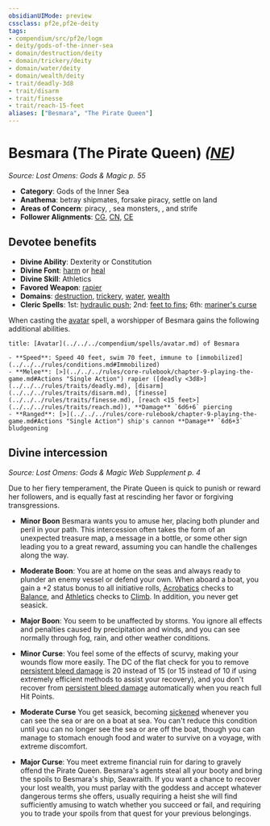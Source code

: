 ```yaml
---
obsidianUIMode: preview
cssclass: pf2e,pf2e-deity
tags:
- compendium/src/pf2e/logm
- deity/gods-of-the-inner-sea
- domain/destruction/deity
- domain/trickery/deity
- domain/water/deity
- domain/wealth/deity
- trait/deadly-3d8
- trait/disarm
- trait/finesse
- trait/reach-15-feet
aliases: ["Besmara", "The Pirate Queen"]
---
```

# Besmara (The Pirate Queen) *([NE](../../../rules/traits/neutral-evil-b1.md))*  
*Source: Lost Omens: Gods & Magic p. 55*  

- **Category**: Gods of the Inner Sea
- **Anathema**: betray shipmates, forsake piracy, settle on land
- **Areas of Concern**: piracy, , sea monsters, , and strife
- **Follower Alignments**: [CG](../../../rules/traits/chaotic-good-b1.md), [CN](../../../rules/traits/chaotic-neutral-b1.md), [CE](../../../rules/traits/chaotic-evil-b1.md)

## Devotee benefits

- **Divine Ability**: Dexterity or Constitution
- **Divine Font**: [harm](../../spells/harm.md) or [heal](../../spells/heal.md)
- **Divine Skill**: Athletics
- **Favored Weapon**: [rapier](../../equipment/items/rapier.md)
- **Domains**: [destruction](../domains.md#Destruction), [trickery](../domains.md#Trickery), [water](../domains.md#Water), [wealth](../domains.md#Wealth)
- **Cleric Spells**: 1st: [hydraulic push](../../spells/hydraulic-push.md); 2nd: [feet to fins](../../spells/feet-to-fins.md); 6th: [mariner's curse](../../spells/mariners-curse.md)

When casting the [avatar](../../spells/avatar.md) spell, a worshipper of Besmara gains the following additional abilities.

```ad-embed-avatar
title: [Avatar](../../../compendium/spells/avatar.md) of Besmara

- **Speed**: Speed 40 feet, swim 70 feet, immune to [immobilized](../../../rules/conditions.md#Immobilized)
- **Melee**: [>](../../../rules/core-rulebook/chapter-9-playing-the-game.md#Actions "Single Action") rapier ([deadly <3d8>](../../../rules/traits/deadly.md), [disarm](../../../rules/traits/disarm.md), [finesse](../../../rules/traits/finesse.md), [reach <15 feet>](../../../rules/traits/reach.md)), **Damage** `6d6+6` piercing
- **Ranged**: [>](../../../rules/core-rulebook/chapter-9-playing-the-game.md#Actions "Single Action") ship's cannon **Damage** `6d6+3` bludgeoning
```

## Divine intercession
*Source: Lost Omens: Gods & Magic Web Supplement p. 4*

Due to her fiery temperament, the Pirate Queen is quick to punish or reward her followers, and is equally fast at rescinding her favor or forgiving transgressions.

- **Minor Boon** Besmara wants you to amuse her, placing both plunder and peril in your path. This intercession often takes the form of an unexpected treasure map, a message in a bottle, or some other sign leading you to a great reward, assuming you can handle the challenges along the way.
- **Moderate Boon**: You are at home on the seas and always ready to plunder an enemy vessel or defend your own. When aboard a boat, you gain a +2 status bonus to all initiative rolls, [Acrobatics](../../skills.md#Acrobatics) checks to [Balance](../../../rules/actions/balance.md), and [Athletics](../../skills.md#Athletics) checks to [Climb](../../../rules/actions/climb.md). In addition, you never get seasick.
- **Major Boon**: You seem to be unaffected by storms. You ignore all effects and penalties caused by precipitation and winds, and you can see normally through fog, rain, and other weather conditions.

- **Minor Curse**: You feel some of the effects of scurvy, making your wounds flow more easily. The DC of the flat check for you to remove [persistent bleed damage](../../../rules/conditions.md#Persistent%20Damage) is 20 instead of 15 (or 15 instead of 10 if using extremely efficient methods to assist your recovery), and you don't recover from [persistent bleed damage](../../../rules/conditions.md#Persistent%20Damage) automatically when you reach full Hit Points.
- **Moderate Curse** You get seasick, becoming [sickened](../../../rules/conditions.md#Sickened) whenever you can see the sea or are on a boat at sea. You can't reduce this condition until you can no longer see the sea or are off the boat, though you can manage to stomach enough food and water to survive on a voyage, with extreme discomfort.
- **Major Curse**: You meet extreme financial ruin for daring to gravely offend the Pirate Queen. Besmara's agents steal all your booty and bring the spoils to Besmara's ship, Seawraith. If you want a chance to recover your lost wealth, you must parlay with the goddess and accept whatever dangerous terms she offers, usually requiring a heist she will find sufficiently amusing to watch whether you succeed or fail, and requiring you to trade your spoils from that quest for your previous belongings.
